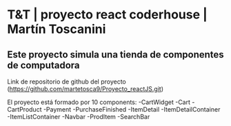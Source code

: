 # T&T | proyecto react coderhouse | Martín Toscanini

## Este proyecto simula una tienda de componentes de computadora

Link de repositorio de github del proyecto (https://github.com/martetosca9/Proyecto_reactJS.git)

El proyecto está formado por 10 components:
-CartWidget
-Cart
-CartProduct
-Payment
-PurchaseFinished
-ItemDetail
-ItemDetailContainer
-ItemListContainer
-Navbar
-ProdItem
-SearchBar

